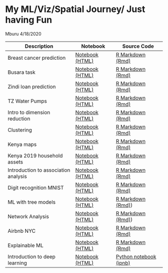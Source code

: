 My ML/Viz/Spatial Journey/ Just having Fun
================
Mburu
4/18/2020

| Description                          | Notebook                                                                                                                                  | Source Code                                                                                                    |
| ------------------------------------ | ----------------------------------------------------------------------------------------------------------------------------------------- | -------------------------------------------------------------------------------------------------------------- |
| Breast cancer prediction             | [Notebook (HTML)](https://m-mburu.github.io/breast_cancer_prediction/cancer_data.html)                                                    | [R Markdown (Rmd)](breast_cancer_prediction/cancer_data.Rmd)                                                   |
| Busara task                          | [Notebook (HTML)](https://m-mburu.github.io/busara_task/busara-data-analysis.html)                                                        | [R Markdown (Rmd)](busara_task/busara%20data%20analysis.Rmd)                                                   |
| Zindi loan prediction                | [Notebook (HTML)](https://m-mburu.github.io/loan_prediction/loan_prediction.html)                                                         | [R Markdown (Rmd)](loan_prediction/loan_prediction.Rmd)                                                        |
| TZ Water Pumps                       | [Notebook (HTML)](https://m-mburu.github.io/water_pumps_tz/water_pumps.html)                                                              | [R Markdown (Rmd)](water_pumps_tz/water_pumps.Rmd)                                                             |
| Intro to dimension reduction         | [Notebook (HTML)](https://m-mburu.github.io/introduction-to-advanced-dimensionality-reduction/introduction_dimensionality_reduction.html) | [R Markdown (Rmd)](ntroduction-to-advanced-dimensionality-reduction/introduction_dimensionality_reduction.Rmd) |
| Clustering                           | [Notebook (HTML)](https://m-mburu.github.io/introduction-to-advanced-dimensionality-reduction/clustering_fashion_mnist.html)              | [R Markdown (Rmd)](ntroduction-to-advanced-dimensionality-reduction/clustering_fashion_mnist.Rmd)              |
| Kenya maps                           | [Notebook (HTML)](https://m-mburu.github.io/kenya_population/kenya_maps.html)                                                             | [R Markdown (Rmd)](/kenya_population/kenya_maps.Rmd)                                                           |
| Kenya 2019 household assets          | [Notebook (HTML)](https://m-mburu.github.io/kenya_population/household_assets_2019census.html)                                            | [R Markdown (Rmd)](/kenya_population/household_assets_2019census.Rmd)                                          |
| Introduction to association analysis | [Notebook (HTML)](https://m-mburu.github.io/association_analysis/association_analysis.html)                                               | [R Markdown (Rmd)](/association_analysis/association_analysis.Rmd)                                             |
| Digit recognition MNIST              | [Notebook (HTML)](https://m-mburu.github.io/kaggle/mnist_digits/mnist.html)                                                               | [R Markdown (Rmd)](/kaggle/mnist_digits/mnist.Rmd)                                                             |
| ML with tree models                  | [Notebook (HTML)](https://m-mburu.github.io/datacamp/ml_tree_methods_r/ml_tree_methods.html)                                              | [R Markdown (Rmd)](/datacamp/ml_tree_methods_r/ml_tree_methods.Rmd))                                           |
| Network Analysis                     | [Notebook (HTML)](https://m-mburu.github.io/datacamp/network-analysis-in-r/network_analysis_r.html)                                       | [R Markdown (Rmd)](/datacamp/network-analysis-in-r/network_analysis_r.Rmd))                                    |
| Airbnb NYC                           | [Notebook (HTML)](https://m-mburu.github.io/kaggle/newyork_airbnb/newyork_airbnb.html)                                                    | [R Markdown (Rmd)](/kaggle/newyork_airbnb/newyork_airbnb.Rmd)                                                  |
| Explainable ML                       | [Notebook (HTML)](https://m-mburu.github.io/kaggle/heart_disease/heart_disease.html)                                                      | [R Markdown (Rmd)](/kaggle/heart_disease/heart_disease.Rmd)                                                    |
| Introduction to deep learning        | [Notebook (HTML)](https://m-mburu.github.io/datacamp/introduction_deeplearning/introduction-to-deep-learning-in-python.html)              | [Python notebook (ipnb)](/datacamp/introduction_deeplearning/introduction-to-deep-learning-in-python.ipynb)    |

